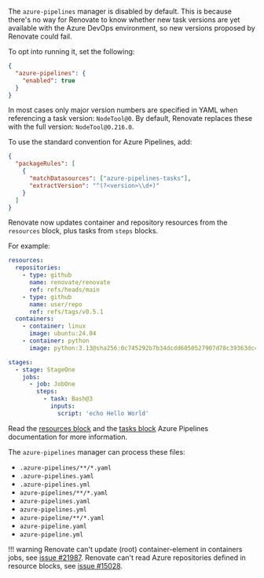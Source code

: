 The `azure-pipelines` manager is disabled by default.
This is because there's no way for Renovate to know whether new task versions are yet available with the Azure DevOps environment, so new versions proposed by Renovate could fail.

To opt into running it, set the following:

```json
{
  "azure-pipelines": {
    "enabled": true
  }
}
```

In most cases only major version numbers are specified in YAML when referencing a task version: `NodeTool@0`.
By default, Renovate replaces these with the full version: `NodeTool@0.216.0`.

To use the standard convention for Azure Pipelines, add:

```json
{
  "packageRules": [
    {
      "matchDatasources": ["azure-pipelines-tasks"],
      "extractVersion": "^(?<version>\\d+)"
    }
  ]
}
```

Renovate now updates container and repository resources from the `resources` block, plus tasks from `steps` blocks.

For example:

```yaml
resources:
  repositories:
    - type: github
      name: renovate/renovate
      ref: refs/heads/main
    - type: github
      name: user/repo
      ref: refs/tags/v0.5.1
  containers:
    - container: linux
      image: ubuntu:24.04
    - container: python
      image: python:3.13@sha256:0c745292b7b34dcdd6050527907d78c39363dc45ad6afc6d107c454b93cebca1

stages:
  - stage: StageOne
    jobs:
      - job: JobOne
        steps:
          - task: Bash@3
            inputs:
              script: 'echo Hello World'
```

Read the [resources block][resources-docs] and the [tasks block][tasks-docs] Azure Pipelines documentation for more information.

The `azure-pipelines` manager can process these files:

- `.azure-pipelines/**/*.yaml`
- `.azure-pipelines.yaml`
- `.azure-pipelines.yml`
- `azure-pipelines/**/*.yaml`
- `azure-pipelines.yaml`
- `azure-pipelines.yml`
- `azure-pipeline/**/*.yaml`
- `azure-pipeline.yaml`
- `azure-pipeline.yml`

<!-- prettier-ignore -->
!!! warning
    Renovate can't update (root) container-element in containers jobs, see [issue #21987](https://github.com/renovatebot/renovate/issues/21987).
    Renovate can't read Azure repositories defined in resource blocks, see [issue #15028](https://github.com/renovatebot/renovate/issues/15028).

[resources-docs]: https://learn.microsoft.com/azure/devops/pipelines/yaml-schema/resources
[tasks-docs]: https://learn.microsoft.com/azure/devops/pipelines/yaml-schema/steps-task
